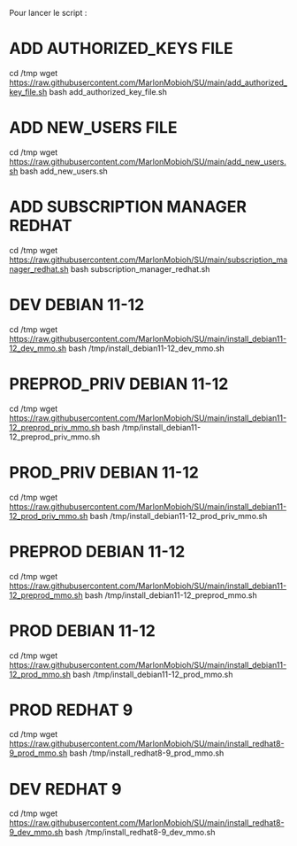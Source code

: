 Pour lancer le script :

# ADD AUTHORIZED_KEYS FILE
cd /tmp
wget https://raw.githubusercontent.com/MarlonMobioh/SU/main/add_authorized_key_file.sh
bash add_authorized_key_file.sh

# ADD NEW_USERS FILE
cd /tmp
wget https://raw.githubusercontent.com/MarlonMobioh/SU/main/add_new_users.sh
bash add_new_users.sh

# ADD SUBSCRIPTION MANAGER REDHAT
cd /tmp
wget https://raw.githubusercontent.com/MarlonMobioh/SU/main/subscription_manager_redhat.sh
bash subscription_manager_redhat.sh

# DEV DEBIAN 11-12
cd /tmp
wget https://raw.githubusercontent.com/MarlonMobioh/SU/main/install_debian11-12_dev_mmo.sh
bash /tmp/install_debian11-12_dev_mmo.sh

# PREPROD_PRIV DEBIAN 11-12
cd /tmp
wget https://raw.githubusercontent.com/MarlonMobioh/SU/main/install_debian11-12_preprod_priv_mmo.sh
bash /tmp/install_debian11-12_preprod_priv_mmo.sh

# PROD_PRIV DEBIAN 11-12
cd /tmp
wget https://raw.githubusercontent.com/MarlonMobioh/SU/main/install_debian11-12_prod_priv_mmo.sh
bash /tmp/install_debian11-12_prod_priv_mmo.sh

# PREPROD DEBIAN 11-12
cd /tmp
wget https://raw.githubusercontent.com/MarlonMobioh/SU/main/install_debian11-12_preprod_mmo.sh
bash /tmp/install_debian11-12_preprod_mmo.sh

# PROD DEBIAN 11-12
cd /tmp
wget https://raw.githubusercontent.com/MarlonMobioh/SU/main/install_debian11-12_prod_mmo.sh
bash /tmp/install_debian11-12_prod_mmo.sh

# PROD REDHAT 9
cd /tmp
wget https://raw.githubusercontent.com/MarlonMobioh/SU/main/install_redhat8-9_prod_mmo.sh
bash /tmp/install_redhat8-9_prod_mmo.sh

# DEV REDHAT 9
cd /tmp
wget https://raw.githubusercontent.com/MarlonMobioh/SU/main/install_redhat8-9_dev_mmo.sh
bash /tmp/install_redhat8-9_dev_mmo.sh
